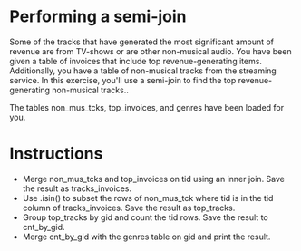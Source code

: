 # Performing a semi-join
Some of the tracks that have generated the most significant amount of revenue are from TV-shows or are other non-musical audio. You have been given a table of invoices that include top revenue-generating items. Additionally, you have a table of non-musical tracks from the streaming service. In this exercise, you'll use a semi-join to find the top revenue-generating non-musical tracks..

The tables non_mus_tcks, top_invoices, and genres have been loaded for you.

# Instructions
- Merge non_mus_tcks and top_invoices on tid using an inner join. Save the result as tracks_invoices.
- Use .isin() to subset the rows of non_mus_tck where tid is in the tid column of tracks_invoices. Save the result as top_tracks.
- Group top_tracks by gid and count the tid rows. Save the result to cnt_by_gid.
- Merge cnt_by_gid with the genres table on gid and print the result.
